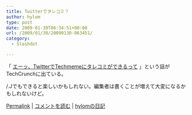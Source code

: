 ```yaml
---
title: Twitterでタレコミ？
author: hylom
type: post
date: 2009-01-30T06:34:51+00:00
url: /2009/01/30/20090130-063451/
category:
  - Slashdot

---
```

「   [エーッ、TwitterでTechmemeにタレコミができるって][1] 」という話がTechCrunchに出ている。

/.Jでもできると楽しいかもしれない。編集者は書くことが増えて大変になるかもしれないけど。

  [Permalink][2] |   [コメントを読む][3] |   [hylomの日記][4]

 [1]: http://jp.techcrunch.com/archives/20090128uh-oh-now-you-can-suggest-stories-to-techmeme-via-twitter/
 [2]: http://slashdot.jp/~hylom/journal/465927
 [3]: http://slashdot.jp/~hylom/journal/465927#acomments
 [4]: http://slashdot.jp/~hylom/journal/
